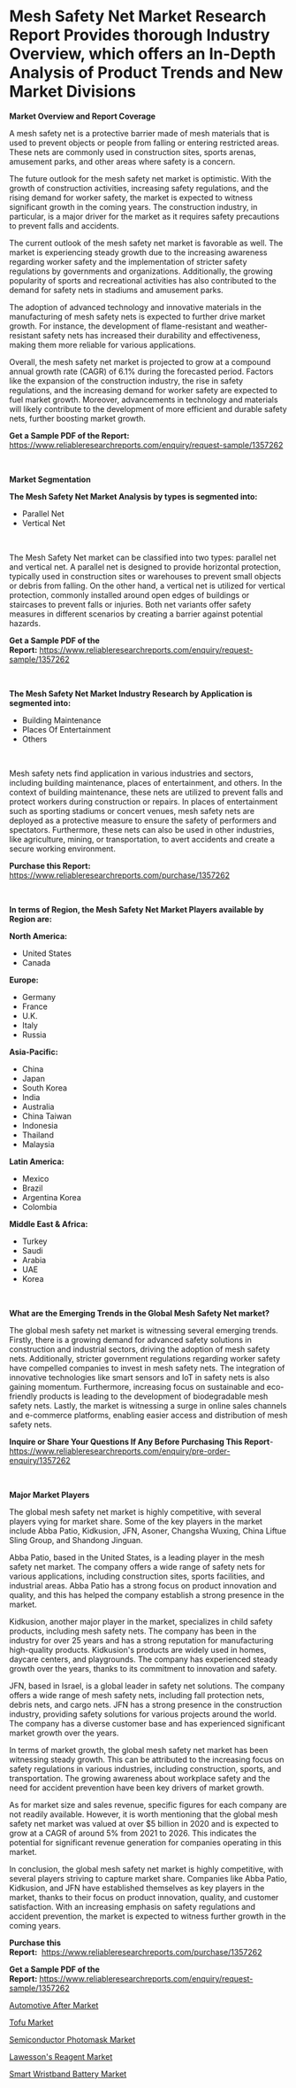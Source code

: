 <p><h1>Mesh Safety Net Market Research Report Provides thorough Industry Overview, which offers an In-Depth Analysis of Product Trends and New Market Divisions</h1></p><p><strong>Market Overview and Report Coverage</strong></p>
<p><p>A mesh safety net is a protective barrier made of mesh materials that is used to prevent objects or people from falling or entering restricted areas. These nets are commonly used in construction sites, sports arenas, amusement parks, and other areas where safety is a concern.</p><p>The future outlook for the mesh safety net market is optimistic. With the growth of construction activities, increasing safety regulations, and the rising demand for worker safety, the market is expected to witness significant growth in the coming years. The construction industry, in particular, is a major driver for the market as it requires safety precautions to prevent falls and accidents.</p><p>The current outlook of the mesh safety net market is favorable as well. The market is experiencing steady growth due to the increasing awareness regarding worker safety and the implementation of stricter safety regulations by governments and organizations. Additionally, the growing popularity of sports and recreational activities has also contributed to the demand for safety nets in stadiums and amusement parks.</p><p>The adoption of advanced technology and innovative materials in the manufacturing of mesh safety nets is expected to further drive market growth. For instance, the development of flame-resistant and weather-resistant safety nets has increased their durability and effectiveness, making them more reliable for various applications.</p><p>Overall, the mesh safety net market is projected to grow at a compound annual growth rate (CAGR) of 6.1% during the forecasted period. Factors like the expansion of the construction industry, the rise in safety regulations, and the increasing demand for worker safety are expected to fuel market growth. Moreover, advancements in technology and materials will likely contribute to the development of more efficient and durable safety nets, further boosting market growth.</p></p>
<p><strong>Get a Sample PDF of the Report:</strong> <a href="https://www.reliableresearchreports.com/enquiry/request-sample/1357262">https://www.reliableresearchreports.com/enquiry/request-sample/1357262</a></p>
<p>&nbsp;</p>
<p><strong>Market Segmentation</strong></p>
<p><strong>The Mesh Safety Net Market Analysis by types is segmented into:</strong></p>
<p><ul><li>Parallel Net</li><li>Vertical Net</li></ul></p>
<p>&nbsp;</p>
<p><p>The Mesh Safety Net market can be classified into two types: parallel net and vertical net. A parallel net is designed to provide horizontal protection, typically used in construction sites or warehouses to prevent small objects or debris from falling. On the other hand, a vertical net is utilized for vertical protection, commonly installed around open edges of buildings or staircases to prevent falls or injuries. Both net variants offer safety measures in different scenarios by creating a barrier against potential hazards.</p></p>
<p><strong>Get a Sample PDF of the Report:</strong>&nbsp;<a href="https://www.reliableresearchreports.com/enquiry/request-sample/1357262">https://www.reliableresearchreports.com/enquiry/request-sample/1357262</a></p>
<p>&nbsp;</p>
<p><strong>The Mesh Safety Net Market Industry Research by Application is segmented into:</strong></p>
<p><ul><li>Building Maintenance</li><li>Places Of Entertainment</li><li>Others</li></ul></p>
<p>&nbsp;</p>
<p><p>Mesh safety nets find application in various industries and sectors, including building maintenance, places of entertainment, and others. In the context of building maintenance, these nets are utilized to prevent falls and protect workers during construction or repairs. In places of entertainment such as sporting stadiums or concert venues, mesh safety nets are deployed as a protective measure to ensure the safety of performers and spectators. Furthermore, these nets can also be used in other industries, like agriculture, mining, or transportation, to avert accidents and create a secure working environment.</p></p>
<p><strong>Purchase this Report:</strong>&nbsp; <a href="https://www.reliableresearchreports.com/purchase/1357262">https://www.reliableresearchreports.com/purchase/1357262</a></p>
<p>&nbsp;</p>
<p><strong>In terms of Region, the Mesh Safety Net Market Players available by Region are:</strong></p>
<p>
    <p> <strong> North America: </strong>
        <ul>
            <li>United States</li>
            <li>Canada</li>
        </ul>
        </p> 
    <p> <strong> Europe: </strong>
        <ul>
            <li>Germany</li>
            <li>France</li>
            <li>U.K.</li>
            <li>Italy</li>
            <li>Russia</li>
        </ul>
        </p> 
    <p> <strong> Asia-Pacific: </strong>
        <ul>
            <li>China</li>
            <li>Japan</li>
            <li>South Korea</li>
            <li>India</li>
            <li>Australia</li>
            <li>China Taiwan</li>
            <li>Indonesia</li>
            <li>Thailand</li>
            <li>Malaysia</li>
        </ul>
        </p> 
    <p> <strong> Latin America: </strong>
        <ul>
            <li>Mexico</li>
            <li>Brazil</li>
            <li>Argentina Korea</li>
            <li>Colombia</li>
        </ul>
        </p> 
    <p> <strong> Middle East & Africa: </strong>
        <ul>
            <li>Turkey</li>
            <li>Saudi</li>
            <li>Arabia</li>
            <li>UAE</li>
            <li>Korea</li>
        </ul>
    </p>
    </p>
<p>&nbsp;</p>
<p><strong>What are the Emerging Trends in the Global Mesh Safety Net market?</strong></p>
<p><p>The global mesh safety net market is witnessing several emerging trends. Firstly, there is a growing demand for advanced safety solutions in construction and industrial sectors, driving the adoption of mesh safety nets. Additionally, stricter government regulations regarding worker safety have compelled companies to invest in mesh safety nets. The integration of innovative technologies like smart sensors and IoT in safety nets is also gaining momentum. Furthermore, increasing focus on sustainable and eco-friendly products is leading to the development of biodegradable mesh safety nets. Lastly, the market is witnessing a surge in online sales channels and e-commerce platforms, enabling easier access and distribution of mesh safety nets.</p></p>
<p><strong>Inquire or Share Your Questions If Any Before Purchasing This Report</strong>- <a href="https://www.reliableresearchreports.com/enquiry/pre-order-enquiry/1357262">https://www.reliableresearchreports.com/enquiry/pre-order-enquiry/1357262</a></p>
<p>&nbsp;</p>
<p><strong>Major Market Players</strong></p>
<p><p>The global mesh safety net market is highly competitive, with several players vying for market share. Some of the key players in the market include Abba Patio, Kidkusion, JFN, Asoner, Changsha Wuxing, China Liftue Sling Group, and Shandong Jinguan.</p><p>Abba Patio, based in the United States, is a leading player in the mesh safety net market. The company offers a wide range of safety nets for various applications, including construction sites, sports facilities, and industrial areas. Abba Patio has a strong focus on product innovation and quality, and this has helped the company establish a strong presence in the market.</p><p>Kidkusion, another major player in the market, specializes in child safety products, including mesh safety nets. The company has been in the industry for over 25 years and has a strong reputation for manufacturing high-quality products. Kidkusion's products are widely used in homes, daycare centers, and playgrounds. The company has experienced steady growth over the years, thanks to its commitment to innovation and safety.</p><p>JFN, based in Israel, is a global leader in safety net solutions. The company offers a wide range of mesh safety nets, including fall protection nets, debris nets, and cargo nets. JFN has a strong presence in the construction industry, providing safety solutions for various projects around the world. The company has a diverse customer base and has experienced significant market growth over the years.</p><p>In terms of market growth, the global mesh safety net market has been witnessing steady growth. This can be attributed to the increasing focus on safety regulations in various industries, including construction, sports, and transportation. The growing awareness about workplace safety and the need for accident prevention have been key drivers of market growth.</p><p>As for market size and sales revenue, specific figures for each company are not readily available. However, it is worth mentioning that the global mesh safety net market was valued at over $5 billion in 2020 and is expected to grow at a CAGR of around 5% from 2021 to 2026. This indicates the potential for significant revenue generation for companies operating in this market.</p><p>In conclusion, the global mesh safety net market is highly competitive, with several players striving to capture market share. Companies like Abba Patio, Kidkusion, and JFN have established themselves as key players in the market, thanks to their focus on product innovation, quality, and customer satisfaction. With an increasing emphasis on safety regulations and accident prevention, the market is expected to witness further growth in the coming years.</p></p>
<p><strong>Purchase this Report:</strong>&nbsp;&nbsp;<a href="https://www.reliableresearchreports.com/purchase/1357262">https://www.reliableresearchreports.com/purchase/1357262</a></p>
<p></p>
<p><strong>Get a Sample PDF of the Report:</strong>&nbsp;<a href="https://www.reliableresearchreports.com/enquiry/request-sample/1357262">https://www.reliableresearchreports.com/enquiry/request-sample/1357262</a></p>
<p><p><a href="https://github.com/RickHolmes3/Market-Research-Report-List-2/blob/main/automotive-after-market.md">Automotive After Market</a></p><p><a href="https://medium.com/@dennismurphy47/tofu-market-size-and-market-trends-complete-industry-overview-2023-to-2030-9a8e719a1487">Tofu Market</a></p><p><a href="https://medium.com/@azadyoi012547/semiconductor-photomask-market-size-and-market-trends-complete-industry-overview-2023-to-2030-e439b6facf5e">Semiconductor Photomask Market</a></p><p><a href="https://github.com/GroverBarry/Market-Research-Report-List-2/blob/main/lawessons-reagent-market.md">Lawesson's Reagent Market</a></p><p><a href="https://medium.com/@krithi.reportprime/smart-wristband-battery-market-furnishes-information-on-market-share-market-trends-and-market-7c8d38a521f7">Smart Wristband Battery Market</a></p></p>